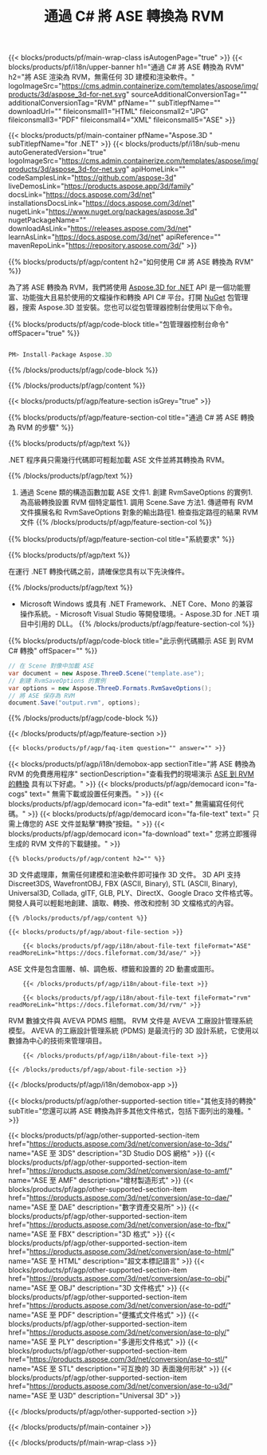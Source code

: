 ﻿---
title: 通過 C# 將 ASE 轉換為 RVM 
weight: 1030
url: /zh-hant/net/conversion/ase-to-rvm/ 
description: ASE 到 RVM C# 轉換的示例代碼。使用 API 示例代碼在 VB.NET、Asp.NET 或任何基於 .NET 的應用程序中將 ASE 文件批量轉換為 RVM。
---
{{< blocks/products/pf/main-wrap-class isAutogenPage="true" >}}
{{< blocks/products/pf/i18n/upper-banner h1="通過 C# 將 ASE 轉換為 RVM" h2="將 ASE 渲染為 RVM，無需任何 3D 建模和渲染軟件。" logoImageSrc="https://cms.admin.containerize.com/templates/aspose/img/products/3d/aspose_3d-for-net.svg" sourceAdditionalConversionTag="" additionalConversionTag="RVM" pfName="" subTitlepfName="" downloadUrl="" fileiconsmall1="HTML" fileiconsmall2="JPG" fileiconsmall3="PDF" fileiconsmall4="XML" fileiconsmall5="ASE" >}}

{{< blocks/products/pf/main-container pfName="Aspose.3D " subTitlepfName="for .NET" >}}
{{< blocks/products/pf/i18n/sub-menu autoGeneratedVersion="true" logoImageSrc="https://cms.admin.containerize.com/templates/aspose/img/products/3d/aspose_3d-for-net.svg" apiHomeLink="" codeSamplesLink="https://github.com/aspose-3d" liveDemosLink="https://products.aspose.app/3d/family" docsLink="https://docs.aspose.com/3d/net" installationsDocsLink="https://docs.aspose.com/3d/net" nugetLink="https://www.nuget.org/packages/aspose.3d" nugetPackageName="" downloadAsLink="https://releases.aspose.com/3d/net" learnAsLink="https://docs.aspose.com/3d/net" apiReference="" mavenRepoLink="https://repository.aspose.com/3d/" >}}

{{% blocks/products/pf/agp/content h2="如何使用 C# 將 ASE 轉換為 RVM" %}}

 為了將 ASE 轉換為 RVM，我們將使用
 [Aspose.3D for .NET](https://products.aspose.com/3d/net) 
 API 是一個功能豐富、功能強大且易於使用的文檔操作和轉換 API C# 平台。打開
 [NuGet](https://www.nuget.org/packages/aspose.3d) 
 包管理器，搜索
 Aspose.3D 
 並安裝。您也可以從包管理器控制台使用以下命令。

{{% blocks/products/pf/agp/code-block title="包管理器控制台命令" offSpacer="true" %}}

```cs

PM> Install-Package Aspose.3D


```

{{% /blocks/products/pf/agp/code-block %}}

{{% /blocks/products/pf/agp/content %}}

{{< blocks/products/pf/agp/feature-section isGrey="true" >}}

{{% blocks/products/pf/agp/feature-section-col title="通過 C# 將 ASE 轉換為 RVM 的步驟" %}}

{{% blocks/products/pf/agp/text %}}

 .NET 程序員只需幾行代碼即可輕鬆加載 ASE 文件並將其轉換為 RVM。

{{% /blocks/products/pf/agp/text %}}

1. 通過 Scene 類的構造函數加載 ASE 文件1. 創建 RvmSaveOptions 的實例1. 為高級轉換設置 RVM 個特定屬性1. 調用 Scene.Save 方法1. 傳遞帶有 RVM 文件擴展名和 RvmSaveOptions 對象的輸出路徑1. 檢查指定路徑的結果 RVM 文件
{{% /blocks/products/pf/agp/feature-section-col %}}

{{% blocks/products/pf/agp/feature-section-col title="系統要求" %}}

{{% blocks/products/pf/agp/text %}}

 在運行 .NET 轉換代碼之前，請確保您具有以下先決條件。

{{% /blocks/products/pf/agp/text %}}

- Microsoft Windows 或具有 .NET Framework、.NET Core、Mono 的兼容操作系統。- Microsoft Visual Studio 等開發環境。- Aspose.3D for .NET 項目中引用的 DLL。
{{% /blocks/products/pf/agp/feature-section-col %}}

{{% blocks/products/pf/agp/code-block title="此示例代碼顯示 ASE 到 RVM C# 轉換" offSpacer="" %}}

```cs
// 在 Scene 對像中加載 ASE 
var document = new Aspose.ThreeD.Scene("template.ase");
// 創建 RvmSaveOptions 的實例 
var options = new Aspose.ThreeD.Formats.RvmSaveOptions();
// 將 ASE 保存為 RVM 
document.Save("output.rvm", options); 


```

{{% /blocks/products/pf/agp/code-block %}}

{{< /blocks/products/pf/agp/feature-section >}}

    {{< blocks/products/pf/agp/faq-item question="" answer="" >}}
 

<!-- aboutfile Starts -->

{{< blocks/products/pf/agp/i18n/demobox-app sectionTitle="將 ASE 轉換為 RVM 的免費應用程序" sectionDescription="查看我們的現場演示 [ASE 到 RVM 的轉換](https://products.aspose.app/3d/conversion/ase-to-rvm) 具有以下好處。" >}}
        {{< blocks/products/pf/agp/democard icon="fa-cogs" text=" 無需下載或設置任何東西。" >}}
        {{< blocks/products/pf/agp/democard icon="fa-edit" text=" 無需編寫任何代碼。" >}}
        {{< blocks/products/pf/agp/democard icon="fa-file-text" text=" 只需上傳您的 ASE 文件並點擊“轉換”按鈕。" >}}
        {{< blocks/products/pf/agp/democard icon="fa-download" text=" 您將立即獲得生成的 RVM 文件的下載鏈接。" >}}

    {{% blocks/products/pf/agp/content h2="" %}}

 3D 文件處理庫，無需任何建模和渲染軟件即可操作 3D 文件。 3D API 支持 Discreet3DS, WavefrontOBJ, FBX (ASCII, Binary), STL (ASCII, Binary), Universal3D, Collada, glTF, GLB, PLY、DirectX、Google Draco 文件格式等。開發人員可以輕鬆地創建、讀取、轉換、修改和控制 3D 文檔格式的內容。



    {{% /blocks/products/pf/agp/content %}}

    {{< blocks/products/pf/agp/about-file-section >}}

        {{< blocks/products/pf/agp/i18n/about-file-text fileFormat="ASE" readMoreLink="https://docs.fileformat.com/3d/ase/" >}}
ASE 文件是包含圖層、幀、調色板、標籤和設置的 2D 動畫或圖形。

        {{< /blocks/products/pf/agp/i18n/about-file-text >}}

        {{< blocks/products/pf/agp/i18n/about-file-text fileFormat="rvm" readMoreLink="https://docs.fileformat.com/3d/rvm/" >}}
RVM 數據文件與 AVEVA PDMS 相關。 RVM 文件是 AVEVA 工廠設計管理系統模型。 AVEVA 的工廠設計管理系統 (PDMS) 是最流行的 3D 設計系統，它使用以數據為中心的技術來管理項目。

        {{< /blocks/products/pf/agp/i18n/about-file-text >}}

    {{< /blocks/products/pf/agp/about-file-section >}}

{{< /blocks/products/pf/agp/i18n/demobox-app >}}

<!-- aboutfile Ends -->

{{< blocks/products/pf/agp/other-supported-section title="其他支持的轉換" subTitle="您還可以將 ASE 轉換為許多其他文件格式，包括下面列出的幾種。" >}}

{{< blocks/products/pf/agp/other-supported-section-item href="https://products.aspose.com/3d/net/conversion/ase-to-3ds/" name="ASE 至 3DS" description="3D Studio DOS 網格" >}}
{{< blocks/products/pf/agp/other-supported-section-item href="https://products.aspose.com/3d/net/conversion/ase-to-amf/" name="ASE 至 AMF" description="增材製造形式" >}}
{{< blocks/products/pf/agp/other-supported-section-item href="https://products.aspose.com/3d/net/conversion/ase-to-dae/" name="ASE 至 DAE" description="數字資產交易所" >}}
{{< blocks/products/pf/agp/other-supported-section-item href="https://products.aspose.com/3d/net/conversion/ase-to-fbx/" name="ASE 至 FBX" description="3D 格式" >}}
{{< blocks/products/pf/agp/other-supported-section-item href="https://products.aspose.com/3d/net/conversion/ase-to-html/" name="ASE 至 HTML" description="超文本標記語言" >}}
{{< blocks/products/pf/agp/other-supported-section-item href="https://products.aspose.com/3d/net/conversion/ase-to-obj/" name="ASE 至 OBJ" description="3D 文件格式" >}}
{{< blocks/products/pf/agp/other-supported-section-item href="https://products.aspose.com/3d/net/conversion/ase-to-pdf/" name="ASE 至 PDF" description="便攜式文件格式" >}}
{{< blocks/products/pf/agp/other-supported-section-item href="https://products.aspose.com/3d/net/conversion/ase-to-ply/" name="ASE 至 PLY" description="多邊形文件格式" >}}
{{< blocks/products/pf/agp/other-supported-section-item href="https://products.aspose.com/3d/net/conversion/ase-to-stl/" name="ASE 至 STL" description="可互換的 3D 表面幾何形狀" >}}
{{< blocks/products/pf/agp/other-supported-section-item href="https://products.aspose.com/3d/net/conversion/ase-to-u3d/" name="ASE 至 U3D" description="Universal 3D" >}}

{{< /blocks/products/pf/agp/other-supported-section >}}

{{< /blocks/products/pf/main-container >}}
    
{{< /blocks/products/pf/main-wrap-class >}}